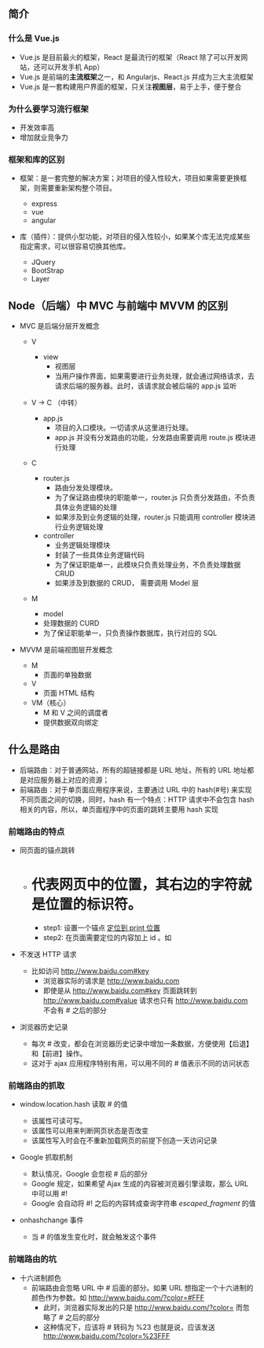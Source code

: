 ## 简介

### 什么是 Vue.js

- Vue.js 是目前最火的框架，React 是最流行的框架（React 除了可以开发网站，还可以开发手机 App）
- Vue.js 是前端的**主流框架**之一，和 Angularjs、React.js 并成为三大主流框架
- Vue.js 是一套构建用户界面的框架，只关注**视图层**，易于上手，便于整合


### 为什么要学习流行框架

- 开发效率高
- 增加就业竞争力


### 框架和库的区别

- 框架：是一套完整的解决方案；对项目的侵入性较大，项目如果需要更换框架，则需要重新架构整个项目。
  - express
  - vue
  - angular

- 库（插件）：提供小型功能，对项目的侵入性较小，如果某个库无法完成某些指定需求，可以很容易切换其他库。
  - JQuery
  - BootStrap
  - Layer

## Node（后端）中 MVC 与前端中 MVVM 的区别

- MVC 是后端分层开发概念

  - V
    - view
      - 视图层
      - 当用户操作界面，如果需要进行业务处理，就会通过网络请求，去请求后端的服务器。此时，该请求就会被后端的 app.js 监听

  - V -> C （中转）
    - app.js
      - 项目的入口模块。一切请求从这里进行处理。
      - app.js 并没有分发路由的功能，分发路由需要调用 route.js 模块进行处理

  - C
    - router.js
      - 路由分发处理模块。
      - 为了保证路由模块的职能单一，router.js 只负责分发路由，不负责具体业务逻辑的处理
      - 如果涉及到业务逻辑的处理，router.js 只能调用 controller 模块进行业务逻辑处理
    - controller
      - 业务逻辑处理模块
      - 封装了一些具体业务逻辑代码
      - 为了保证职能单一，此模块只负责处理业务，不负责处理数据 CRUD
      - 如果涉及到数据的 CRUD， 需要调用 Model 层

  - M
    - model
    - 处理数据的 CURD
    - 为了保证职能单一，只负责操作数据库，执行对应的 SQL


- MVVM 是前端视图层开发概念
  - M
    - 页面的单独数据
  - V
    - 页面 HTML 结构
  - VM（核心）
    - M 和 V 之间的调度者
    - 提供数据双向绑定

## 什么是路由

- 后端路由：对于普通网站，所有的超链接都是 URL 地址，所有的 URL 地址都是对应服务器上对应的资源；
- 前端路由：对于单页面应用程序来说，主要通过 URL 中的 hash(#号) 来实现不同页面之间的切换，同时，hash 有一个特点：HTTP 请求中不会包含 hash 相关的内容，所以，单页面程序中的页面的跳转主要用 hash 实现

### 前端路由的特点

- 同页面的锚点跳转
  - # 代表网页中的位置，其右边的字符就是位置的标识符。
    - step1: 设置一个锚点 <a href='#print'>定位到 print 位置</a>
    - step2: 在页面需要定位的内容加上 id 。如 <div id='print'></div>

- 不发送 HTTP 请求
  - 比如访问 http://www.baidu.com#key
    - 浏览器实际的请求是 http://www.baidu.com
    - 即使是从 http://www.baidu.com#key 页面跳转到 http://www.baidu.com#value 请求也只有 http://www.baidu.com 不会有 # 之后的部分

- 浏览器历史记录
  - 每次 # 改变，都会在浏览器历史记录中增加一条数据，方便使用【后退】和【前进】操作。
  - 这对于 ajax 应用程序特别有用，可以用不同的 # 值表示不同的访问状态

### 前端路由的抓取
- window.location.hash 读取 # 的值
  - 该属性可读可写。
  - 该属性可以用来判断网页状态是否改变
  - 该属性写入时会在不重新加载网页的前提下创造一天访问记录

- Google 抓取机制
  - 默认情况，Google 会忽视 # 后的部分
  - Google 规定，如果希望 Ajax 生成的内容被浏览器引擎读取，那么 URL 中可以用 #! 
  - Google 会自动将 #! 之后的内容转成查询字符串 _escaped_fragment_ 的值

- onhashchange 事件
  - 当 # 的值发生变化时，就会触发这个事件

### 前端路由的坑

- 十六进制颜色
  - 前端路由会忽略 URL 中 # 后面的部分。如果 URL 想指定一个十六进制的颜色作为参数。如 http://www.baidu.com/?color=#FFF
    - 此时，浏览器实际发出的只是 http://www.baidu.com/?color= 而忽略了 # 之后的部分
    - 这种情况下，应该将 # 转码为 %23 也就是说，应该发送 http://www.baidu.com/?color=%23FFF